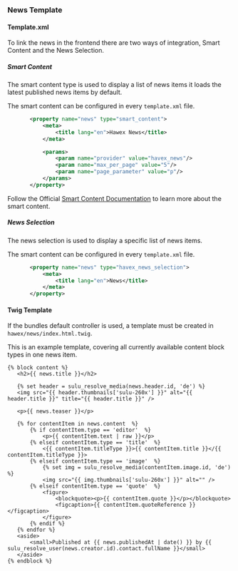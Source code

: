 ### News Template

#### Template.xml 

To link the news in the frontend there are two ways of integration, Smart Content and the News Selection.

##### Smart Content
The smart content type is used to display a list of news items it loads the latest published news items by default.

The smart content can be configured in every `template.xml` file.

 ```xml
        <property name="news" type="smart_content">
            <meta>
                <title lang="en">Hawex News</title>
            </meta>

            <params>
                <param name="provider" value="havex_news"/>
                <param name="max_per_page" value="5"/>
                <param name="page_parameter" value="p"/>
            </params>
        </property>

```

Follow the Official [Smart Content Documentation](https://docs.sulu.io/en/latest/cookbook/smart-content.html) to learn more about the smart content.

##### News Selection
The news selection is used to display a specific list of news items.

The smart content can be configured in every `template.xml` file.

 ```xml
        <property name="news" type="havex_news_selection">
            <meta>
                <title lang="en">News</title>
            </meta>
        </property>
```

#### Twig Template

If the bundles default controller is used, a template must be created in `hawex/news/index.html.twig`.

This is an example template, covering all currently available content block types in one news item.

 ```twig
{% block content %}
    <h2>{{ news.title }}</h2>

    {% set header = sulu_resolve_media(news.header.id, 'de') %}
    <img src="{{ header.thumbnails['sulu-260x'] }}" alt="{{ header.title }}" title="{{ header.title }}" />

    <p>{{ news.teaser }}</p>
    
    {% for contentItem in news.content  %}
        {% if contentItem.type == 'editor'  %}
            <p>{{ contentItem.text | raw }}</p>
        {% elseif contentItem.type == 'title'  %}
            <{{ contentItem.titleType }}>{{ contentItem.title }}</{{ contentItem.titleType }}>
        {% elseif contentItem.type == 'image'  %}
            {% set img = sulu_resolve_media(contentItem.image.id, 'de') %}
            <img src="{{ img.thumbnails['sulu-260x'] }}" alt="" />
        {% elseif contentItem.type == 'quote'  %}
            <figure>
                <blockquote><p>{{ contentItem.quote }}</p></blockquote>
                <figcaption>{{ contentItem.quoteReference }}</figcaption>
            </figure>
        {% endif %}
    {% endfor %}
    <aside>
        <small>Published at {{ news.publishedAt | date() }} by {{ sulu_resolve_user(news.creator.id).contact.fullName }}</small>
    </aside>
{% endblock %}
 ```
